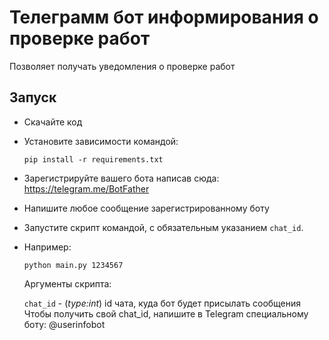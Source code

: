 # Телеграмм бот информирования о проверке работ

Позволяет получать уведомления о проверке работ
 
## Запуск

- Скачайте код
- Установите зависимости командой:
  ```
  pip install -r requirements.txt
   ```
- Зарегистрируйте вашего бота написав сюда: https://telegram.me/BotFather 
- Напишите любое сообщение зарегистрированному боту
- Запустите скрипт командой, c обязательным указанием `chat_id`.
- Например:
  ```
  python main.py 1234567
  ```
  
  Аргументы скрипта:  
  
  `chat_id` - (*type:int*) id чата, куда бот будет присылать сообщения  
  Чтобы получить свой chat_id, напишите в Telegram специальному боту: @userinfobot
